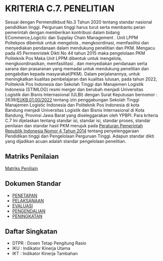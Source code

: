 # KRITERIA C.7. PENELITIAN
Sesuai dengan Permendikbud No.3 Tahun 2020 tentang standar nasional pendidikan tinggi. Perguruan tinggi harus turut serta membantu peran pemerintah  dengan memberikan kontribusi dalam bidang ECommerce,Logictic dan Supplay Chain Management . Unit LPPM Poltekpos dibentuk untuk mengelola , mengkoordinasi, memfasilitsi dan menyediakan pendanaan dalam mendukung penelitian dan PKM. Mengacu pada 45 Permenristek Dikti No 44 tahun 2015 maka pengelolaan PKM Politeknik Pos Maka Unit LPPM dibentuk untuk mengelola, mengkoordinasikan, memfasilitasi , dan menyediakan pendanaan serta sarana dan prasaranan yang memadai untuk mendukung penelitian dan pengabdian kepada masyarakat(PKM). Dalam perjalanannya, untuk meningkatkan kualitas pembelajaran dan kualitas lulusan, pada tahun 2022, Politeknik Pos Indonesia dan Sekolah Tinggi dan Manajemen Logistik Indonesia (STIMLOG) resmi merger dan berubah menjadi Universitas Logistik dan Bisnis Internasional (ULBI) dengan Surat Keputusan bernomor : 2639/[EI/KB.01.00/2022](dokumen/ulbi.pdf) tentang izin penggabungan Sekolah Tinggi Manajemen Logistic Indonesia dan Politeknik Pos Indonesia di kota Bandung menjadi Universitas Logistik dan Bisnis Internasional di Kota Bandung, Provinsi Jawa Barat yang diseleggarakan oleh YPBPI.
Para kriteria C.7 Ini dijelaskan tentang standar isi, standar isi, standar proses, standar penilaian dan standar hasil PKM merujuk pada [Peraturan Pemerintah Republik Indonesia Nomor 4 Tahun 2014](dokumen/uu/4.%20PP%20Nomor%2057%20Tahun%202021%20tentang%20Standar%20Pendidikan%20Tinggi_CompressPdf.pdf) tentang penyelenggaraan Pendidikan tinggi dan Pengelolaan Perguruan Tinggi. Adapun standar dikti yang dijadikan acuan adalah standar pengelolaan penelitian.


## Matriks Penilaian

[Matriks Peniliain](matriks/README.md)

## Dokumen Standar

- [PENETAPAN](penetapan/README.md)
- [PELAKSANAAN](pelaksanaan/README.md)
- [EVALUASI](evaluasi/README.md)
- [PENGENDALIAN](pengendalian/README.md)
- [PENINGKATAN](peningkatan/README.md)

## Daftar Singkatan

- DTPR : Dosen Tetap Pengitung Rasio
- IKU : Indikator Kinerja Utama
- IKT : Indikator Kinerja Tambahan
